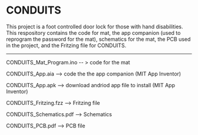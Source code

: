 # CONDUITS


This project is a foot controlled door lock for those with hand disabilities. This respository contains the code for mat, the app companion (used to reprogram the password for the mat), schematics for the mat, the PCB used in the project, and the Fritzing file for CONDUITS.


--------------------------------


CONDUITS_Mat_Program.ino -- > code for the mat

CONDUITS_App.aia --> code the the app companion (MIT App Inventor)

CONDUITS_App.apk --> download andriod app file to install (MIT App Inventor)

CONDUITS_Fritzing.fzz --> Fritzing file

CONDUITS_Schematics.pdf --> Schematics

CONDUITS_PCB.pdf --> PCB file
